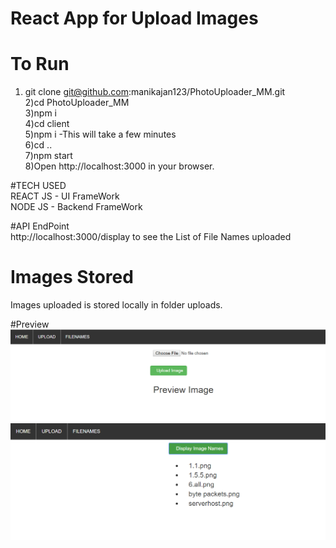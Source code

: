 # React App for Upload Images

# To Run

1) git clone git@github.com:manikajan123/PhotoUploader_MM.git <br />
2)cd  PhotoUploader_MM </br>
3)npm i <br />
4)cd client <br />
5)npm i  -This will take a few minutes<br />
6)cd .. <br />
7)npm start <br />
8)Open http://localhost:3000 in your browser.

#TECH USED  <br />
REACT JS - UI FrameWork  </br>
NODE JS - Backend FrameWork </br>

#API EndPoint  <br />
http://localhost:3000/display to see the List of File Names uploaded <br />

# Images Stored  <br />
Images uploaded is  stored locally  in folder uploads.  <br />

#Preview 
![Alt text](/filePreview.PNG?raw=true "Optional Title")
![Alt text](/filename.PNG?raw=true "Optional Title")
 
